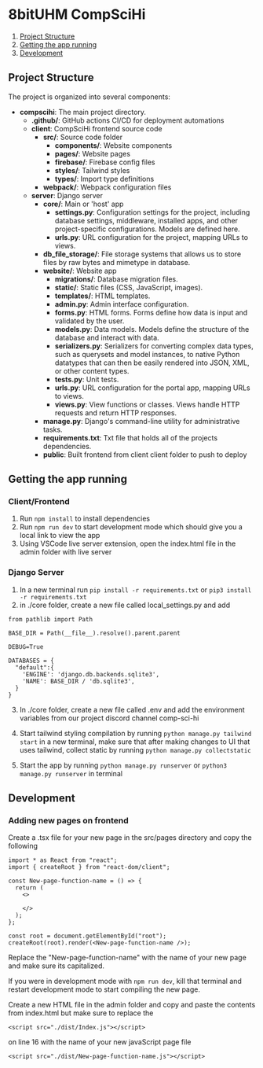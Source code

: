 # 8bitUHM CompSciHi

1. [Project Structure](#project-structure)
2. [Getting the app running](#getting-the-app-running)
3. [Development](#development)

## Project Structure

The project is organized into several components:

- **compscihi**: The main project directory.
  - **.github/**: GitHub actions CI/CD for deployment automations
  - **client**: CompSciHi frontend source code
    - **src/**: Source code folder
      - **components/**: Website components
      - **pages/**: Website pages
      - **firebase/**: Firebase config files
      - **styles/**: Tailwind styles
      - **types/**: Import type definitions
    - **webpack/**: Webpack configuration files
  - **server**: Django server
    - **core/**: Main or 'host' app
      - **settings.py**: Configuration settings for the project, including database settings, middleware, installed apps, and other project-specific configurations. Models are defined here.
      - **urls.py**: URL configuration for the project, mapping URLs to views.
    - **db_file_storage/**: File storage systems that allows us to store files by raw bytes and mimetype in database.
    - **website/**: Website app
      - **migrations/**: Database migration files.
      - **static/**: Static files (CSS, JavaScript, images).
      - **templates/**: HTML templates.
      - **admin.py**: Admin interface configuration.
      - **forms.py**: HTML forms. Forms define how data is input and validated by the user.
      - **models.py**: Data models. Models define the structure of the database and interact with data.
      - **serializers.py**: Serializers for converting complex data types, such as querysets and model instances, to native Python datatypes that can then be easily rendered into JSON, XML, or other content types.
      - **tests.py**: Unit tests.
      - **urls.py**: URL configuration for the portal app, mapping URLs to views.
      - **views.py**: View functions or classes. Views handle HTTP requests and return HTTP responses.
    - **manage.py**: Django's command-line utility for administrative tasks.
    - **requirements.txt**: Txt file that holds all of the projects dependencies.
    - **public**: Built frontend from client client folder to push to deploy

## Getting the app running

### Client/Frontend
1. Run ```npm install``` to install dependencies
2. Run  ```npm run dev``` to start development mode which should give you a local link to view the app
3. Using VSCode live server extension, open the index.html file in the admin folder with live server

### Django Server

1. In a new terminal run `pip install -r requirements.txt` or `pip3 install -r requirements.txt`
2. in ./core folder, create a new file called local_settings.py and add

```
from pathlib import Path

BASE_DIR = Path(__file__).resolve().parent.parent

DEBUG=True

DATABASES = {
  "default":{
    'ENGINE': 'django.db.backends.sqlite3',
    'NAME': BASE_DIR / 'db.sqlite3',
  }
}
```
3. In ./core folder, create a new file called .env and add the environment variables from our project discord channel comp-sci-hi

4. Start tailwind styling compilation by running `python manage.py tailwind start` in a new terminal, make sure that after making changes to UI that uses tailwind, collect static by running `python manage.py collectstatic`

5. Start the app by running `python manage.py runserver` or `python3 manage.py runserver` in terminal
## Development

### Adding new pages on frontend
Create a .tsx file for your new page in the src/pages directory and copy the following
```
import * as React from "react";
import { createRoot } from "react-dom/client";

const New-page-function-name = () => {
  return (
    <>
      
    </>
  );
};

const root = document.getElementById("root");
createRoot(root).render(<New-page-function-name />);
```
Replace the "New-page-function-name" with the name of your new page and make sure its capitalized. 

If you were in development mode with ```npm run dev```, kill that terminal and restart development mode to start compiling the new page. 

Create a new HTML file in the admin folder and copy and paste the contents from index.html but make sure to replace the 
```
<script src="./dist/Index.js"></script>
```
on line 16 with the name of your new javaScript page file
```
<script src="./dist/New-page-function-name.js"></script>
```